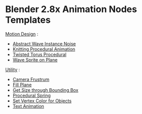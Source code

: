 # Blender 2.8x Animation Nodes Templates

[Motion Design](https://github.com/samytichadou/animation_nodes_examples/tree/master/Blender_2_8/motion_design) :
- [Abstract Wave Instance Noise](https://github.com/samytichadou/animation_nodes_examples/tree/master/Blender_2_8/motion_design/abstract_wave_instance_noise)
- [Knitting Procedural Animation](https://github.com/samytichadou/animation_nodes_examples/tree/master/Blender_2_8/motion_design/knitting_procedural_animation)
- [Twisted Torus Procedural](https://github.com/samytichadou/animation_nodes_examples/tree/master/Blender_2_8/motion_design/twisted_torus_procedural)
- [Wave Sprite on Plane](https://github.com/samytichadou/animation_nodes_examples/tree/master/Blender_2_8/motion_design/wave_sprite_on_plane)

[Utility](https://github.com/samytichadou/animation_nodes_examples/tree/master/Blender_2_8/utility) :
- [Camera Frustrum](https://github.com/samytichadou/animation_nodes_examples/tree/master/Blender_2_8/utility/camera_frustrum)
- [Fill Plane](https://github.com/samytichadou/animation_nodes_examples/tree/master/Blender_2_8/utility/fill_plane)
- [Get Size through Bounding Box](https://github.com/samytichadou/animation_nodes_examples/tree/master/Blender_2_8/utility/get_size_through_bounding_box)
- [Procedural Spring](https://github.com/samytichadou/animation_nodes_examples/tree/master/Blender_2_8/utility/procedural_spring)
- [Set Vertex Color for Objects](https://github.com/samytichadou/animation_nodes_examples/tree/master/Blender_2_8/utility/set_vertex_color_for_objects)
- [Text Animation](https://github.com/samytichadou/animation_nodes_examples/tree/master/Blender_2_8/utility/text_animation)
